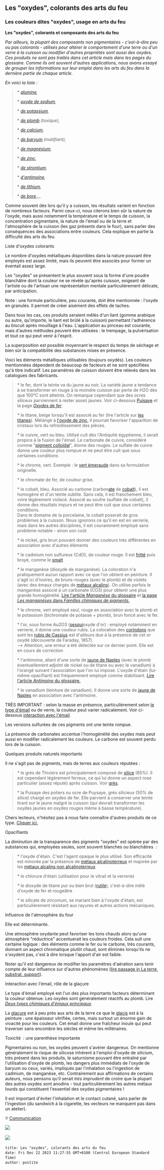 ## Les "oxydes", colorants des arts du feu
### Les couleurs dites "oxydes", usage en arts du feu
 **Les "oxydes", colorants et composants des arts du feu**

_Par ailleurs, la plupart des composants non pigmentaires - c'est-à-dire peu ou pas colorants - utilisés pour altérer le comportement d'une terre ou d'un verre à la cuisson ou modifier d'autres propriétés sont aussi des oxydes. Ces produits ne sont pas traités dans cet article mais dans les pages du glossaire. Comme ils ont souvent d'autres applications, nous avons essayé de grouper les informations sur leur emploi dans les arts du feu dans la dernière partie de chaque article._

_En_ _voici la liste :_

> \* _[alumine](alumine.html),_ 
> 
> \* _[oxyde de sodium](sodium.html),_ 
> 
> \* _[de potassium](potassium.html),_ 
> 
> \* _[de plomb](plomb.html) (toxique),_
> 
> \* _[de calcium](calcium.html),_ 
> 
> \* _[de baryum](baryum.html) (matifiant),_
> 
> \* _[de magnésium](magnesium.html),_ 
> 
> \* _[de zinc](zinc.html),_ 
> 
> \* _[de strontium](strontium.html),_ 
> 
> \* _[d'antimoine](antimoine.html),_ 
> 
> \* _[de lithium](lithium.html),_
> 
> \* _[de bore](bore.html)__._

Comme souvent dès lors qu'il y a cuisson, les résultats varient en fonction de nombreux facteurs. Parmi ceux-ci, nous citerons bien sûr la nature de l'oxyde, mais aussi notamment la température et le temps de cuisson, la concentration pigmentaire, la nature de l'émail ou de la terre et l'atmosphère de la cuisson (les gaz présents dans le four), sans parler des conséquences des associations entre couleurs. Cela explique en partie la difficulté des arts du feu.

Liste d'oxydes colorants

Le nombre d'oxydes métalliques disponibles dans la nature pouvant être employés est assez limité, mais ils peuvent être associés pour former un éventail assez large.

Les "oxydes" se présentent le plus souvent sous la forme d'une poudre blanchâtre dont la couleur ne se révèle qu'après cuisson, exigeant de l'artiste ou de l'artisan une représentation mentale particulièrement délicate, par anticipation.

Note : une formule particulière, peu courante, doit être mentionnée : l'oxyde en granulés. Il permet de créer aisément des effets de taches.

Dans tous les cas, ces produits seraient mêlés d'un liant (gomme arabique ou autre, qu'importe, le liant est brûlé à la cuisson) permettant l'adhérence au biscuit après mouillage à l'eau. L'application au pinceau est courante, mais d'autres méthodes peuvent être utilisées : le trempage, la pulvérisation et tout ce qui peut venir à l'esprit.

La superposition est possible moyennant le respect du temps de séchage et bien sûr la compatibilité des substances mises en présence.

Voici les éléments métalliques utilisables (toujours oxydés). Les couleurs mentionnées dépendent de beaucoup de facteurs et ne sont spécifiées qu'à titre indicatif. Les paramètres de cuisson doivent être relevés dans les catalogues des fabricants.

> \* le fer, dont la teinte va du jaune au noir. La variété jaune a tendance à se transformer en rouge à la moindre cuisson par perte de H2O dès que 100°C sont atteints. On remarque cependant que des ocres siliceux parviennent à rester assez jaunes. Voir ci-dessous [Puisaye](oxydes.html#puisaye) et la page [_Oxydes de fer_](oxydesdefer.html).
> 
> \* le titane, beige lorsqu'il est associé au fer (lire l'article sur [les titanes](titanes.html)). Mélangé à [l'oxyde de zinc](zinc.html), il pourrait favoriser l'apparition de cristaux lors du refroidissement des pièces.
> 
> \* le cuivre, vert ou bleu. Utilisé cuit dès l'Antiquité égyptienne, il serait propice à la fusion de l'émail. Le carbonate de cuivre, considéré comme "[pigment colloïdal](colloide.html#colorationcolloidale)", donne des rouges. Le sulfate de cuivre donne une couleur plus rompue et ne peut être cuit que sous certaines conditions
> 
> \* le chrome, vert. Exemple : le [vert émeraude](verts.html#vertemeraudeetvertviridien) dans sa formulation originelle.
> 
> \* le chromate de fer, de couleur grise.
> 
> \* le cobalt, bleu. Associé au carbone (carbon[ate](uresiresates.html) de [cobalt](cobalts.html)), il est homogène et d'un teinte subtile. Sans cela, il est franchement bleu, voire légèrement violacé. Associé au soufre (sulfate de cobalt), il donne des résultats impurs et ne peut être cuit que sous certaines conditions.  
> Dans le domaine de la porcelaine, le cobalt poserait de gros problèmes à la cuisson. Nous ignorons ce qu'il en est en verrerie, mais dans les autres disciplines, il est couramment employé sans problème notable - sinon son coût
> 
> \* le nickel, gris brun pouvant donner des couleurs très différentes en association avec d'autres éléments
> 
> \* le cadmium non sulfureux (CdO), de couleur rouge. Il est [fritté](frittage.html) puis broyé, comme le [smalt](bleusfroids.html#lesmalt)
> 
> \* le manganèse (dioxyde de manganèse). La coloration n'a pratiquement aucun rapport avec ce que l'on obtient en peinture. Il s'agit ici d'ivoires, de bruns-rouges (avec le plomb) et de violets (avec des émaux chargés de [métaux alcalins](annexe1.html#metauxalcalinsnonalcalinoterreux)). On utilise parfois le manganèse associé à un carbonate (CO3) pour obtenir une plus grande homogénéité. [Lire l'article _Manganèse_ du glossaire](manganese2.html) et [la page _Les manganèses_ dans _Familles chimiques de pigments_.](manganese.html)
> 
> \* le chrome, vert employé seul, rouge en association avec le plomb et le potassium (bichromate de potasse + plomb), brun foncé avec le fer.
> 
> \* l'or, sous forme Au2O3 ([sesqui](sesqui.html)oxyde d'or) : employé notamment en verrerie, il donne une couleur rubis. La coloration des [corindons](corindon.html) que sont les [rubis de Cassius](pourpre.html#cassius) est d'ailleurs due à la présence de cet or oxydé (découverte de Faraday, 1857).  
> \--> Attention, une erreur a été détectée sur ce dernier point. Elle est en cours de correction
> 
> \* l'antimoine, allant d'une sorte de [jaune de Naples](jaunedenaples.html) (avec le plomb éventuellement adjoint de nickel ou de titane ou avec le vanadium) à l'orangé suivant l'association que l'on lui impose. L'oxyde d'étain (lui-même opacifiant) est fréquemment employé comme stabilisant. [Lire l'article _Antimoine_ du glossaire.](antimoine.html)
> 
> \* le vanadium (teinture de vanadium). Il donne une sorte de [jaune de Naples](jaunedenaples.html) en association avec l'antimoine.

TRÈS IMPORTANT : selon la masse en présence, particulièrement selon [le type d'émail](email.html#deuxtypesdemauxprincipaux) ou de verre, la couleur peut varier radicalement. Voir ci-dessous [interaction avec l'émail](oxydes.html#interactionaveclemail).

Les versions sulfurées de ces pigments ont une teinte rompue.

La présence de carbonates accentue l'homogénéité des oxydes mais peut aussi en modifier radicalement les couleurs. Le carbone est souvent perdu lors de la cuisson.

Quelques produits naturels importants

Il ne s'agit pas de pigments, mais de terres aux couleurs réputées :

> \* le grès de Thiviers est principalement composé de [silice](silice.html) (85%). Il est cependant légèrement ferreux, ce qui lui donne un aspect rose particulier (assez réputé) après cuisson. Voir [grès](gres2.html).
> 
> \* la Puisaye des potiers ou ocre de Puysaye, grés silicieux (50% de silice) chargé en oxydes de fer. Elle parvient à conserver une teinte tirant sur le jaune malgré la cuisson (qui devrait transformer les oxydes jaunes en oxydes rouges même à basse température).

Chers lecteurs, n'hésitez pas à nous faire connaître d'autres produits de ce type. [Cliquer ici.](ecrire.html)

Opacifiants

La diminution de la transparence des pigments "oxydes" est opérée par des substances qui, employées seules, sont souvent blanches ou blanchâtres  :

> \* l'oxyde d'étain. C'est l'agent opaque le plus utilisé. Son efficacité est minorée par la présence de [métaux alcalinoterreux](annexe1.html#alcalinoterreux) et majorée par les [métaux alcalins non alcalinoterreux](annexe1.html#metauxalcalinsnonalcalinoterreux)
> 
> \* le chlorure d'étain (utilisation pour le vitrail et la verrerie)
> 
> \* le dioxyde de titane pur ou bien brut ([rutile](rutile.html)), c'est-à-dire mêlé d'oxyde de fer et rougeâtre
> 
> \* le silicate de zirconium, se mariant bien à l'oxyde d'étain, est particulièrement résistant aux rayures et autres actions mécaniques.

Influence de l'atmosphère du four

Elle est déterminante.

Une atmosphère oxydante peut favoriser les tons chauds alors qu'une atmosphère "réductrice" accentuerait les couleurs froides. Cela suit une certaine logique : des éléments comme le fer ou le carbone, très courants, donnant un aspect chromatique plutôt chaud, sont éliminés lorsqu'ils ne s'oxydent pas, c'est à dire lorsque l'apport d'air est faible.

Noter qu'il est dangereux de modifier les paramètres d'aération sans tenir compte de leur influence sur d'autres phénomènes ([lire passage in La terre, substrat, support](terressupports.html#de573a900)).

Interaction avec l'émail, rôle de la glaçure

Le type d'émail employé est l'un des plus importants facteurs déterminant la couleur obtenue. Les oxydes sont généralement réactifs au plomb. Lire [_Deux types chimiques d'émaux principaux_](email.html#deuxtypesdemauxprincipaux).

La [glaçure](glacure.html) est à peu près aux arts de la terre ce que le [glacis](glacis.html) est à la peinture : une épaisseur vitrifiée, certes, mais surtout un énorme gain de vivacité pour les couleurs. Cet émail donne une fraîcheur inouïe qui peut traverser sans encombre les siècles et même les millénaires.

Toxicité  : une parenthèse importante

Pigmentaires ou non, les oxydes peuvent s'avérer dangereux. On mentionne généralement le risque de silicose inhérent à l'emploi d'oxyde de silicium, très présent dans les produits, le saturnisme pouvant être entraîné par l'utilisation d'oxyde de plomb, les dangers plus immédiats de l'oxyde de baryum ou ceux, variés, impliqués par l'inhalation ou l'ingestion de cadmium, de manganèse, etc. Contrairement aux affirmations de certains auteurs, nous pensons qu'il serait _très imprudent_ de croire que la plupart des autres oxydes sont anodins - tout particulièrement les autres métaux lourds qui constituent l'essentiel des oxydes pigmentaires !

Il est important d'éviter l'inhalation et le contact cutané, sans parler de l'ingestion (du sandwich à la cigarette, les vecteurs ne manquent pas dans un atelier).



![](images/flechebas.gif) [Communication](http://www.artrealite.com/annonceurs.htm) 

[![](https://cbonvin.fr/sites/regie.artrealite.com/visuels/campagne1.png)](index-2.html#20131014)

![](https://cbonvin.fr/sites/regie.artrealite.com/visuels/campagne2.png)
```
title: Les "oxydes", colorants des arts du feu
date: Fri Dec 22 2023 11:27:55 GMT+0100 (Central European Standard Time)
author: postite
```

